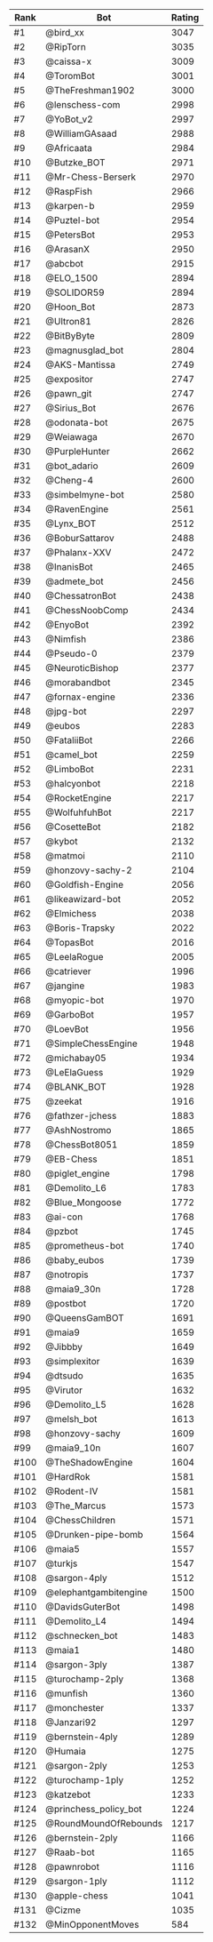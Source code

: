 Rank|Bot|Rating
---|---|---
#1|@bird_xx|3047
#2|@RipTorn|3035
#3|@caissa-x|3009
#4|@ToromBot|3001
#5|@TheFreshman1902|3000
#6|@lenschess-com|2998
#7|@YoBot_v2|2997
#8|@WilliamGAsaad|2988
#9|@Africaata|2984
#10|@Butzke_BOT|2971
#11|@Mr-Chess-Berserk|2970
#12|@RaspFish|2966
#13|@karpen-b|2959
#14|@Puztel-bot|2954
#15|@PetersBot|2953
#16|@ArasanX|2950
#17|@abcbot|2915
#18|@ELO_1500|2894
#19|@SOLIDOR59|2894
#20|@Hoon_Bot|2873
#21|@Ultron81|2826
#22|@BitByByte|2809
#23|@magnusglad_bot|2804
#24|@AKS-Mantissa|2749
#25|@expositor|2747
#26|@pawn_git|2747
#27|@Sirius_Bot|2676
#28|@odonata-bot|2675
#29|@Weiawaga|2670
#30|@PurpleHunter|2662
#31|@bot_adario|2609
#32|@Cheng-4|2600
#33|@simbelmyne-bot|2580
#34|@RavenEngine|2561
#35|@Lynx_BOT|2512
#36|@BoburSattarov|2488
#37|@Phalanx-XXV|2472
#38|@InanisBot|2465
#39|@admete_bot|2456
#40|@ChessatronBot|2438
#41|@ChessNoobComp|2434
#42|@EnyoBot|2392
#43|@Nimfish|2386
#44|@Pseudo-0|2379
#45|@NeuroticBishop|2377
#46|@morabandbot|2345
#47|@fornax-engine|2336
#48|@jpg-bot|2297
#49|@eubos|2283
#50|@FataliiBot|2266
#51|@camel_bot|2259
#52|@LimboBot|2231
#53|@halcyonbot|2218
#54|@RocketEngine|2217
#55|@WolfuhfuhBot|2217
#56|@CosetteBot|2182
#57|@kybot|2132
#58|@matmoi|2110
#59|@honzovy-sachy-2|2104
#60|@Goldfish-Engine|2056
#61|@likeawizard-bot|2052
#62|@Elmichess|2038
#63|@Boris-Trapsky|2022
#64|@TopasBot|2016
#65|@LeelaRogue|2005
#66|@catriever|1996
#67|@jangine|1983
#68|@myopic-bot|1970
#69|@GarboBot|1957
#70|@LoevBot|1956
#71|@SimpleChessEngine|1948
#72|@michabay05|1934
#73|@LeElaGuess|1929
#74|@BLANK_BOT|1928
#75|@zeekat|1916
#76|@fathzer-jchess|1883
#77|@AshNostromo|1865
#78|@ChessBot8051|1859
#79|@EB-Chess|1851
#80|@piglet_engine|1798
#81|@Demolito_L6|1783
#82|@Blue_Mongoose|1772
#83|@ai-con|1768
#84|@pzbot|1745
#85|@prometheus-bot|1740
#86|@baby_eubos|1739
#87|@notropis|1737
#88|@maia9_30n|1728
#89|@postbot|1720
#90|@QueensGamBOT|1691
#91|@maia9|1659
#92|@Jibbby|1649
#93|@simplexitor|1639
#94|@dtsudo|1635
#95|@Virutor|1632
#96|@Demolito_L5|1628
#97|@melsh_bot|1613
#98|@honzovy-sachy|1609
#99|@maia9_10n|1607
#100|@TheShadowEngine|1604
#101|@HardRok|1581
#102|@Rodent-IV|1581
#103|@The_Marcus|1573
#104|@ChessChildren|1571
#105|@Drunken-pipe-bomb|1564
#106|@maia5|1557
#107|@turkjs|1547
#108|@sargon-4ply|1512
#109|@elephantgambitengine|1500
#110|@DavidsGuterBot|1498
#111|@Demolito_L4|1494
#112|@schnecken_bot|1483
#113|@maia1|1480
#114|@sargon-3ply|1387
#115|@turochamp-2ply|1368
#116|@munfish|1360
#117|@monchester|1337
#118|@Janzari92|1297
#119|@bernstein-4ply|1289
#120|@Humaia|1275
#121|@sargon-2ply|1253
#122|@turochamp-1ply|1252
#123|@katzebot|1233
#124|@princhess_policy_bot|1224
#125|@RoundMoundOfRebounds|1217
#126|@bernstein-2ply|1166
#127|@Raab-bot|1165
#128|@pawnrobot|1116
#129|@sargon-1ply|1112
#130|@apple-chess|1041
#131|@Cizme|1035
#132|@MinOpponentMoves|584
